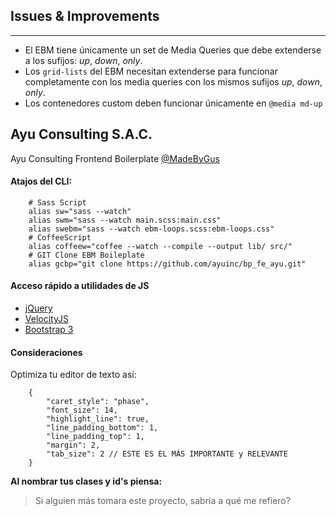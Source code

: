 ## Issues & Improvements
---

- El EBM tiene únicamente un set de Media Queries que debe extenderse a los sufijos: _up_, _down_, _only_.
- Los `grid-lists` del EBM necesitan extenderse para funcionar completamente con los media queries con los mismos sufijos _up_, _down_, _only_.
- Los contenedores custom deben funcionar únicamente en `@media md-up`


## Ayu Consulting S.A.C.

Ayu Consulting Frontend Boilerplate [@MadeByGus](http://soygus.com)

#### Atajos del CLI:

		# Sass Script
		alias sw="sass --watch"
		alias swm="sass --watch main.scss:main.css"
		alias swebm="sass --watch ebm-loops.scss:ebm-loops.css"
		# CoffeeScript
		alias coffeew="coffee --watch --compile --output lib/ src/"
		# GIT Clone EBM Boileplate
		alias gcbp="git clone https://github.com/ayuinc/bp_fe_ayu.git"

#### Acceso rápido a utilidades de JS

- [jQuery](http://jquery.com/download/)
- [VelocityJS](http://julian.com/research/velocity/)
- [Bootstrap 3](http://getbootstrap.com)

#### Consideraciones

Optimiza tu editor de texto así: 

		{
			"caret_style": "phase",
			"font_size": 14,
			"highlight_line": true,
			"line_padding_bottom": 1,
			"line_padding_top": 1,
			"margin": 2,
			"tab_size": 2 // ESTE ES EL MÁS IMPORTANTE y RELEVANTE
		}

__Al nombrar tus clases y id's piensa:__

> Si alguien más tomara este proyecto, sabría a qué me refiero?


